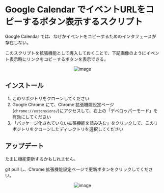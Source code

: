# Google Calendar でイベントURLをコピーするボタン表示するスクリプト

Google Calendar では、なぜかイベントをコピーするためのインタフェースが存在しない。

このスクリプトを拡張機能として導入しておくことで、下記画像のようにイベント表示時にリンクをコピーするボタンを表示できる。

<div align="center">

![image](https://github.com/user-attachments/assets/ad1b46da-88fa-40c6-81e0-d3e9d554700b)

</div>

## インストール

1. このリポジトリをクローンしてください
2. Google Chrome にて、Chrome 拡張機能設定ページ (`chrome://extensions/`)にアクセスして、右上の「デベロッパーモード」を有効にしてください
3. 「パッケージ化されていない拡張機能を読み込む」をクリックして、このリポジトリをクローンしたディレクトリを選択してください

## アップデート
たまに機能更新するかもしれません。

git pull し、Chrome 拡張機能設定ページで更新ボタンをクリックしてください。

<div align="center">

![image](https://github.com/user-attachments/assets/95915b63-7c37-4580-8695-57765752ed7f)

</div>
